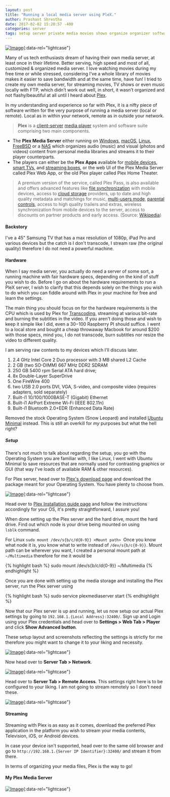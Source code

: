 ```yaml
---
layout: post
title: "Running a local media server using PleX." 
author: Prashant Shrestha 
date: 2017-02-02 15:20:57 -400 
categories: server 
tags: setup server private media movies shows organize organizer software linux 
---
```


[![Image](https://i.imgur.com/oFXuG01.png)](https://i.imgur.com/oFXuG01.png "Image credits to https://home-assistant.io"){:data-rel="lightcase"}

Many of us tech enthusiasts dream of having their own media server, at least once in their lifetime. Better serving, high speed and most of all, customized & organized media server. I love watching movies during my free time or while stressed, considering I’ve a whole library of movies makes it easier to save bandwidth and at the same time, have fun! I tried to create my own media server, for streaming movies, TV shows or even music locally with FTP, which didn’t work out well, in short, it wasn’t organized and not flashy/beautiful at all until I heard about [Plex](https://www.plex.tv/).

In my understanding and experience so far with Plex, it is a nifty piece of software written for the very purpose of running a media server (local or remote). Local as in within your network, remote as in outside your network.
<!--excerpt-->
> **Plex** is a [client-server](https://en.wikipedia.org/wiki/Client-server_model) [media player](https://en.wikipedia.org/wiki/Media_player_(software)) system and software suite comprising two main components.
* The **Plex Media Server** either running on [Windows](https://en.wikipedia.org/wiki/Microsoft_Windows), [macOS](https://en.wikipedia.org/wiki/MacOS), [Linux](https://en.wikipedia.org/wiki/Linux), [FreeBSD](https://en.wikipedia.org/wiki/FreeBSD) or a [NAS](https://en.wikipedia.org/wiki/Network-attached_storage) which organizes audio (music) and visual (photos and videos) content from personal media libraries and streams it to their player counterparts. 
* The players can either be the **Plex Apps** available for [mobile devices](https://en.wikipedia.org/wiki/Mobile_device), [smart TVs](https://en.wikipedia.org/wiki/Smart_TV), and [streaming boxes](https://en.wikipedia.org/wiki/Digital_media_player), or the web UI of the Plex Media Server called Plex Web App, or the old Plex player called Plex Home Theater.

> A premium version of the service, called Plex Pass, is also available and offers advanced features like [file synchronization](https://en.wikipedia.org/wiki/File_synchronization) with mobile devices, access to [cloud storage](https://en.wikipedia.org/wiki/Cloud_storage) providers, up to date and high quality metadata and matchings for music, [multi-users mode](https://en.wikipedia.org/wiki/Multi-user), [parental controls](https://en.wikipedia.org/wiki/Parental_controls), access to high quality trailers and extras, wireless synchronization from mobile devices to the server, access to discounts on partner products and early access. (Source: [Wikipedia](https://en.wikipedia.org/wiki/Client-server_model))

#### Backstory 

I've a 45" Samsung TV that has a max resolution of 1080p, iPad Pro and various devices but the catch is I don't transcode, I stream raw (the original quality) therefore I do not need a powerful machine. 

#### Hardware 

When I say media server, you actually do need a server of some sort, a running machine with fair hardware specs, depending on the kind of stuff you wish to do. Before I go on about the hardware requirements to run a PleX server, I wish to clarify that this depends solely on the things you wish to do which you can fiddle around with Plex in your machine for free and learn the settings. 

The main thing you should focus on for the hardware requirements is the CPU which is used by Plex for [Transcoding](https://en.wikipedia.org/wiki/Transcoding), streaming at various bit-rate and burning the subtitles in the video. If you aren't doing those and wish to keep it simple like I did, even a $30-$100 Raspberry PI should suffice. I went to a local store and bought a cheap throwaway Macbook for around $200 with those specs, mind you, I do not transcode, burn subtitles nor resize the video to different quality. 

I am serving raw contents to my devices which I'll discuss later. 

>
1. 2.4 GHz Intel Core 2 Duo processor with 3 MB shared L2 Cache
2. 2 GB (two SO-DIMM) 667 MHz DDR2 SDRAM
3. 250 GB 5400 rpm Serial ATA hard drive;
1. 8x Double-Layer SuperDrive
1. One FireWire 400
1. two USB 2.0 ports DVI, VGA, S-video, and composite video (requires adapters, sold separately)
1. Built-i1 10/100/1000BASE-T (Gigabit) Ethernet
1. Built-i1 AirPort Extreme Wi-Fi (IEEE 802.11n)
1. Built-i1 Bluetooth 2.0+EDR (Enhanced Data Rate)


Removed the stock Operating System (Snow Leopard) and installed [Ubuntu Minimal](https://help.ubuntu.com/community/Installation/MinimalCD) instead. This is still an overkill for *my* purposes but what the hell right?

##### Setup

There's not much to talk about regarding the setup, you go with the Operating System you are familiar with, I like Linux, I went with Ubuntu Minimal to save resources that are normally used for contrasting graphics or GUI (that way I've loads of available RAM & other resources). 

For Plex server, head over to [Plex's download page](https://www.plex.tv/downloads/) and download the package meant for your Operating System. You have plenty to choose from. 

[![Image](https://i.imgur.com/trHOA8r.png)](https://i.imgur.com/trHOA8r.png "Plex Download Platform Options"){:data-rel="lightcase"}

Head over to [Plex Installation guide page](https://support.plex.tv/hc/en-us/articles/200288586-Installation) and follow the instructions accordingly for your OS, it\'s pretty straightforward, I assure you!

When done setting up the Plex server and the hard drive, mount the hard drive. Find out which node is your drive being mounted on using `lsblk` command.

For Linux `sudo mount /dev/s{b/c/d{0-9}} <Mount path>`  Once you know what node it is, you know what to write instead of `/dev/s{b/c{0-9}}`. Mount path can be wherever you want, I created a personal mount path at `~/Multimedia` therefore for me it would be

{% highlight bash %}
sudo mount /dev/s{b/c/d{0-9}} ~/Multimedia
{% endhighlight %}

Once you are done with setting up the media storage and installing the Plex server, run the Plex server using

{% highlight bash %}
sudo service plexmediaserver start
{% endhighlight %}

Now that our Plex server is up and running, let us now setup our actual Plex settings by going to `192.168.1.{Local Address}:32400/`. Sign up and Login using your Plex credentials and head over to **Settings > Web Tab > Player** and click **Show Advanced button**. 

These setup layout and screenshots reflecting the settings is strictly for me therefore you might want to change it to your liking and necessity.

[![Image](https://i.imgur.com/cC3VoXF.png)](https://i.imgur.com/cC3VoXF.png "PleX Streaming Quality Settings"){:data-rel="lightcase"}

Now head over to **Server Tab > Network**.

[![Image](https://i.imgur.com/RpqUgul.png)](https://i.imgur.com/RpqUgul.png "Allowed Networks to access the server"){:data-rel="lightcase"}

Head over to **Server Tab > Remote Access**. This settings right here is to be configured to your liking. I am not going to stream remotely so I don't need these.

[![Image](https://i.imgur.com/6rqwwJc.png)](https://i.imgur.com/6rqwwJc.png "Enabling/Disabling Remote access"){:data-rel="lightcase"}

#### Streaming

Streaming with Plex is as easy as it comes, download the preferred Plex application in the platform you wish to stream your media contents, Television, iOS, or Android devices. 

In case your device isn't supported, head over to the same old browser and go to `http://192.168.1.{Server IP Identifier}:32400/` and stream it from there.

In terms of organizing your media files, Plex is the way to go!

#### My Plex Media Server

[![Image](https://i.imgur.com/3MgF158.png)](https://i.imgur.com/3MgF158.png){:data-rel="lightcase"}
